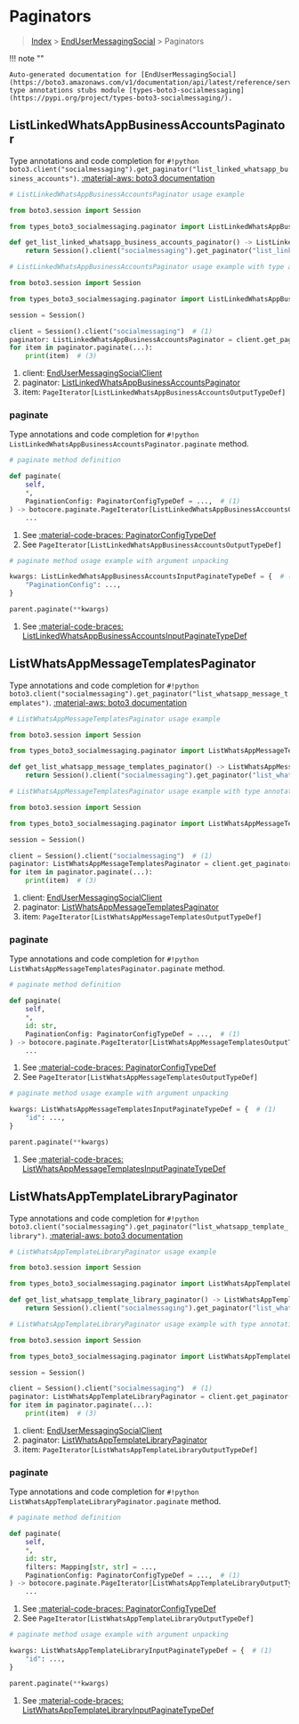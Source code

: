 # Paginators

> [Index](../README.md) > [EndUserMessagingSocial](./README.md) > Paginators

!!! note ""

    Auto-generated documentation for [EndUserMessagingSocial](https://boto3.amazonaws.com/v1/documentation/api/latest/reference/services/socialmessaging.html#endusermessagingsocial)
    type annotations stubs module [types-boto3-socialmessaging](https://pypi.org/project/types-boto3-socialmessaging/).

## ListLinkedWhatsAppBusinessAccountsPaginator

Type annotations and code completion for `#!python boto3.client("socialmessaging").get_paginator("list_linked_whatsapp_business_accounts")`.
[:material-aws: boto3 documentation](https://boto3.amazonaws.com/v1/documentation/api/latest/reference/services/socialmessaging/paginator/ListLinkedWhatsAppBusinessAccounts.html#EndUserMessagingSocial.Paginator.ListLinkedWhatsAppBusinessAccounts)

```python
# ListLinkedWhatsAppBusinessAccountsPaginator usage example

from boto3.session import Session

from types_boto3_socialmessaging.paginator import ListLinkedWhatsAppBusinessAccountsPaginator

def get_list_linked_whatsapp_business_accounts_paginator() -> ListLinkedWhatsAppBusinessAccountsPaginator:
    return Session().client("socialmessaging").get_paginator("list_linked_whatsapp_business_accounts")
```

```python
# ListLinkedWhatsAppBusinessAccountsPaginator usage example with type annotations

from boto3.session import Session

from types_boto3_socialmessaging.paginator import ListLinkedWhatsAppBusinessAccountsPaginator

session = Session()

client = Session().client("socialmessaging")  # (1)
paginator: ListLinkedWhatsAppBusinessAccountsPaginator = client.get_paginator("list_linked_whatsapp_business_accounts")  # (2)
for item in paginator.paginate(...):
    print(item)  # (3)
```

1. client: [EndUserMessagingSocialClient](./client.md)
2. paginator: [ListLinkedWhatsAppBusinessAccountsPaginator](./paginators.md#listlinkedwhatsappbusinessaccountspaginator)
3. item: `PageIterator[ListLinkedWhatsAppBusinessAccountsOutputTypeDef]`


### paginate

Type annotations and code completion for `#!python ListLinkedWhatsAppBusinessAccountsPaginator.paginate` method.

```python
# paginate method definition

def paginate(
    self,
    *,
    PaginationConfig: PaginatorConfigTypeDef = ...,  # (1)
) -> botocore.paginate.PageIterator[ListLinkedWhatsAppBusinessAccountsOutputTypeDef]:  # (2)
    ...
```

1. See [:material-code-braces: PaginatorConfigTypeDef](./type_defs.md#paginatorconfigtypedef)
2. See `PageIterator[ListLinkedWhatsAppBusinessAccountsOutputTypeDef]`


```python
# paginate method usage example with argument unpacking

kwargs: ListLinkedWhatsAppBusinessAccountsInputPaginateTypeDef = {  # (1)
    "PaginationConfig": ...,
}

parent.paginate(**kwargs)
```

1. See [:material-code-braces: ListLinkedWhatsAppBusinessAccountsInputPaginateTypeDef](./type_defs.md#listlinkedwhatsappbusinessaccountsinputpaginatetypedef)
## ListWhatsAppMessageTemplatesPaginator

Type annotations and code completion for `#!python boto3.client("socialmessaging").get_paginator("list_whatsapp_message_templates")`.
[:material-aws: boto3 documentation](https://boto3.amazonaws.com/v1/documentation/api/latest/reference/services/socialmessaging/paginator/ListWhatsAppMessageTemplates.html#EndUserMessagingSocial.Paginator.ListWhatsAppMessageTemplates)

```python
# ListWhatsAppMessageTemplatesPaginator usage example

from boto3.session import Session

from types_boto3_socialmessaging.paginator import ListWhatsAppMessageTemplatesPaginator

def get_list_whatsapp_message_templates_paginator() -> ListWhatsAppMessageTemplatesPaginator:
    return Session().client("socialmessaging").get_paginator("list_whatsapp_message_templates")
```

```python
# ListWhatsAppMessageTemplatesPaginator usage example with type annotations

from boto3.session import Session

from types_boto3_socialmessaging.paginator import ListWhatsAppMessageTemplatesPaginator

session = Session()

client = Session().client("socialmessaging")  # (1)
paginator: ListWhatsAppMessageTemplatesPaginator = client.get_paginator("list_whatsapp_message_templates")  # (2)
for item in paginator.paginate(...):
    print(item)  # (3)
```

1. client: [EndUserMessagingSocialClient](./client.md)
2. paginator: [ListWhatsAppMessageTemplatesPaginator](./paginators.md#listwhatsappmessagetemplatespaginator)
3. item: `PageIterator[ListWhatsAppMessageTemplatesOutputTypeDef]`


### paginate

Type annotations and code completion for `#!python ListWhatsAppMessageTemplatesPaginator.paginate` method.

```python
# paginate method definition

def paginate(
    self,
    *,
    id: str,
    PaginationConfig: PaginatorConfigTypeDef = ...,  # (1)
) -> botocore.paginate.PageIterator[ListWhatsAppMessageTemplatesOutputTypeDef]:  # (2)
    ...
```

1. See [:material-code-braces: PaginatorConfigTypeDef](./type_defs.md#paginatorconfigtypedef)
2. See `PageIterator[ListWhatsAppMessageTemplatesOutputTypeDef]`


```python
# paginate method usage example with argument unpacking

kwargs: ListWhatsAppMessageTemplatesInputPaginateTypeDef = {  # (1)
    "id": ...,
}

parent.paginate(**kwargs)
```

1. See [:material-code-braces: ListWhatsAppMessageTemplatesInputPaginateTypeDef](./type_defs.md#listwhatsappmessagetemplatesinputpaginatetypedef)
## ListWhatsAppTemplateLibraryPaginator

Type annotations and code completion for `#!python boto3.client("socialmessaging").get_paginator("list_whatsapp_template_library")`.
[:material-aws: boto3 documentation](https://boto3.amazonaws.com/v1/documentation/api/latest/reference/services/socialmessaging/paginator/ListWhatsAppTemplateLibrary.html#EndUserMessagingSocial.Paginator.ListWhatsAppTemplateLibrary)

```python
# ListWhatsAppTemplateLibraryPaginator usage example

from boto3.session import Session

from types_boto3_socialmessaging.paginator import ListWhatsAppTemplateLibraryPaginator

def get_list_whatsapp_template_library_paginator() -> ListWhatsAppTemplateLibraryPaginator:
    return Session().client("socialmessaging").get_paginator("list_whatsapp_template_library")
```

```python
# ListWhatsAppTemplateLibraryPaginator usage example with type annotations

from boto3.session import Session

from types_boto3_socialmessaging.paginator import ListWhatsAppTemplateLibraryPaginator

session = Session()

client = Session().client("socialmessaging")  # (1)
paginator: ListWhatsAppTemplateLibraryPaginator = client.get_paginator("list_whatsapp_template_library")  # (2)
for item in paginator.paginate(...):
    print(item)  # (3)
```

1. client: [EndUserMessagingSocialClient](./client.md)
2. paginator: [ListWhatsAppTemplateLibraryPaginator](./paginators.md#listwhatsapptemplatelibrarypaginator)
3. item: `PageIterator[ListWhatsAppTemplateLibraryOutputTypeDef]`


### paginate

Type annotations and code completion for `#!python ListWhatsAppTemplateLibraryPaginator.paginate` method.

```python
# paginate method definition

def paginate(
    self,
    *,
    id: str,
    filters: Mapping[str, str] = ...,
    PaginationConfig: PaginatorConfigTypeDef = ...,  # (1)
) -> botocore.paginate.PageIterator[ListWhatsAppTemplateLibraryOutputTypeDef]:  # (2)
    ...
```

1. See [:material-code-braces: PaginatorConfigTypeDef](./type_defs.md#paginatorconfigtypedef)
2. See `PageIterator[ListWhatsAppTemplateLibraryOutputTypeDef]`


```python
# paginate method usage example with argument unpacking

kwargs: ListWhatsAppTemplateLibraryInputPaginateTypeDef = {  # (1)
    "id": ...,
}

parent.paginate(**kwargs)
```

1. See [:material-code-braces: ListWhatsAppTemplateLibraryInputPaginateTypeDef](./type_defs.md#listwhatsapptemplatelibraryinputpaginatetypedef)
